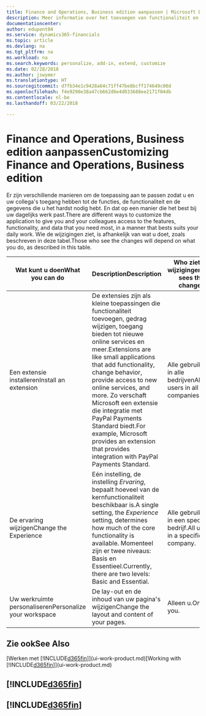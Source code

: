 ```yaml
---
title: Finance and Operations, Business edition aanpassen | Microsoft Docs
description: Meer informatie over het toevoegen van functionaliteit en het aanpassen van Finance and Operations, Business edition.
documentationcenter: 
author: edupont04
ms.service: dynamics365-financials
ms.topic: article
ms.devlang: na
ms.tgt_pltfrm: na
ms.workload: na
ms.search.keywords: personalize, add-in, extend, customize
ms.date: 02/28/2018
ms.author: jswymer
ms.translationtype: HT
ms.sourcegitcommit: d7fb34e1c9428a64c71ff47be8bcff174649c00d
ms.openlocfilehash: f4e9298e38a47cb662d6e4d033688ee2171f04db
ms.contentlocale: nl-be
ms.lasthandoff: 03/22/2018

---
```

# <a name="customizing-finance-and-operations-business-edition"></a><span data-ttu-id="f9e85-103">Finance and Operations, Business edition aanpassen</span><span class="sxs-lookup"><span data-stu-id="f9e85-103">Customizing Finance and Operations, Business edition</span></span>
<!--NAV # Customizing Dynamics NAV -->
<span data-ttu-id="f9e85-104">Er zijn verschillende manieren om de toepassing aan te passen zodat u en uw collega's toegang hebben tot de functies, de functionaliteit en de gegevens die u het hardst nodig hebt. En dat op een manier die het best bij uw dagelijks werk past.</span><span class="sxs-lookup"><span data-stu-id="f9e85-104">There are different ways to customize the application to give you and your colleagues access to the features, functionality, and data that you need most, in a manner that bests suits your daily work.</span></span> <span data-ttu-id="f9e85-105">Wie de wijzigingen ziet, is afhankelijk van wat u doet, zoals beschreven in deze tabel.</span><span class="sxs-lookup"><span data-stu-id="f9e85-105">Those who see the changes will depend on what you do, as described in this table.</span></span>

| <span data-ttu-id="f9e85-106">Wat kunt u doen</span><span class="sxs-lookup"><span data-stu-id="f9e85-106">What you can do</span></span>    |  <span data-ttu-id="f9e85-107">Description</span><span class="sxs-lookup"><span data-stu-id="f9e85-107">Description</span></span>  |  <span data-ttu-id="f9e85-108">Who ziet de wijzigingen</span><span class="sxs-lookup"><span data-stu-id="f9e85-108">Who sees the changes</span></span>  |  <span data-ttu-id="f9e85-109">Meer informatie</span><span class="sxs-lookup"><span data-stu-id="f9e85-109">More information</span></span>  |
|-----|---------------|---------|-------|
|<span data-ttu-id="f9e85-110">Een extensie installeren</span><span class="sxs-lookup"><span data-stu-id="f9e85-110">Install an extension</span></span>|<span data-ttu-id="f9e85-111">De extensies zijn als kleine toepassingen die functionaliteit toevoegen, gedrag wijzigen, toegang bieden tot nieuwe online services en meer.</span><span class="sxs-lookup"><span data-stu-id="f9e85-111">Extensions are like small applications that add functionality, change behavior, provide access to new online services, and more.</span></span> <span data-ttu-id="f9e85-112">Zo verschaft Microsoft een extensie die integratie met PayPal Payments Standard biedt.</span><span class="sxs-lookup"><span data-stu-id="f9e85-112">For example, Microsoft provides an extension that provides integration with PayPal Payments Standard.</span></span>|<span data-ttu-id="f9e85-113">Alle gebruikers in alle bedrijven</span><span class="sxs-lookup"><span data-stu-id="f9e85-113">All users in all companies.</span></span>|[<span data-ttu-id="f9e85-114">Aanpassen met behulp van extensies</span><span class="sxs-lookup"><span data-stu-id="f9e85-114">Customizing Using Extensions</span></span>](ui-extensions.md)|
|<span data-ttu-id="f9e85-115">De ervaring wijzigen</span><span class="sxs-lookup"><span data-stu-id="f9e85-115">Change the Experience</span></span>|<span data-ttu-id="f9e85-116">Eén instelling, de instelling *Ervaring*, bepaalt hoeveel van de kernfunctionaliteit beschikbaar is.</span><span class="sxs-lookup"><span data-stu-id="f9e85-116">A single setting, the *Experience* setting, determines how much of the core functionality is available.</span></span> <span data-ttu-id="f9e85-117">Momenteel zijn er twee niveaus: Basis en Essentieel.</span><span class="sxs-lookup"><span data-stu-id="f9e85-117">Currently, there are two levels: Basic and Essential.</span></span>|<span data-ttu-id="f9e85-118">Alle gebruikers in een specifiek bedrijf.</span><span class="sxs-lookup"><span data-stu-id="f9e85-118">All users in a specific company.</span></span>|<span data-ttu-id="f9e85-119">[Uw [!INCLUDE[d365fin](includes/d365fin_md.md)]-ervaring aanpassen](ui-experiences.md)</span><span class="sxs-lookup"><span data-stu-id="f9e85-119">[Customizing Your [!INCLUDE[d365fin](includes/d365fin_md.md)] Experience](ui-experiences.md)</span></span>|
|<span data-ttu-id="f9e85-120">Uw werkruimte personaliseren</span><span class="sxs-lookup"><span data-stu-id="f9e85-120">Personalize your workspace</span></span>|<span data-ttu-id="f9e85-121">De lay-out en de inhoud van uw pagina's wijzigen</span><span class="sxs-lookup"><span data-stu-id="f9e85-121">Change the layout and content of your pages.</span></span>|<span data-ttu-id="f9e85-122">Alleen u.</span><span class="sxs-lookup"><span data-stu-id="f9e85-122">Only you.</span></span>|[<span data-ttu-id="f9e85-123">Het personaliseren van uw werkruimte</span><span class="sxs-lookup"><span data-stu-id="f9e85-123">Personalizing Your Workspace</span></span>](ui-personalization-user.md)|

## <a name="see-also"></a><span data-ttu-id="f9e85-124">Zie ook</span><span class="sxs-lookup"><span data-stu-id="f9e85-124">See Also</span></span>
<span data-ttu-id="f9e85-125">[Werken met [!INCLUDE[d365fin](includes/d365fin_md.md)]](ui-work-product.md)</span><span class="sxs-lookup"><span data-stu-id="f9e85-125">[Working with [!INCLUDE[d365fin](includes/d365fin_md.md)]](ui-work-product.md)</span></span>  

## [!INCLUDE[d365fin](includes/free_trial_md.md)]  
## [!INCLUDE[d365fin](includes/training_link_md.md)]

